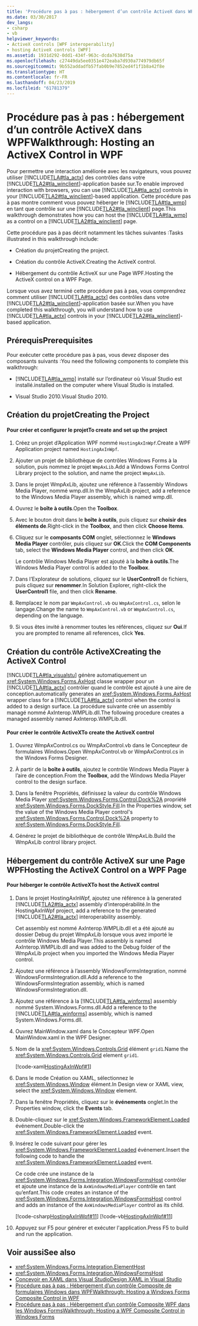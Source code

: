 ```yaml
---
title: 'Procédure pas à pas : hébergement d’un contrôle ActiveX dans WPF'
ms.date: 03/30/2017
dev_langs:
- csharp
- vb
helpviewer_keywords:
- ActiveX controls [WPF interoperability]
- hosting ActiveX controls [WPF]
ms.assetid: 1931d292-0dd1-434f-963c-dcda7638d75a
ms.openlocfilehash: c27449da5ee0351e472eaba7d930a774979db65f
ms.sourcegitcommit: 9b552addadfb57fab0b9e7852ed4f1f1b8a42f8e
ms.translationtype: HT
ms.contentlocale: fr-FR
ms.lasthandoff: 04/23/2019
ms.locfileid: "61781379"
---
```

# <a name="walkthrough-hosting-an-activex-control-in-wpf"></a><span data-ttu-id="725bc-102">Procédure pas à pas : hébergement d’un contrôle ActiveX dans WPF</span><span class="sxs-lookup"><span data-stu-id="725bc-102">Walkthrough: Hosting an ActiveX Control in WPF</span></span>
<span data-ttu-id="725bc-103">Pour permettre une interaction améliorée avec les navigateurs, vous pouvez utiliser [!INCLUDE[TLA#tla_actx](../../../../includes/tlasharptla-actx-md.md)] des contrôles dans votre [!INCLUDE[TLA2#tla_winclient](../../../../includes/tla2sharptla-winclient-md.md)]-application basée sur.</span><span class="sxs-lookup"><span data-stu-id="725bc-103">To enable improved interaction with browsers, you can use [!INCLUDE[TLA#tla_actx](../../../../includes/tlasharptla-actx-md.md)] controls in your [!INCLUDE[TLA2#tla_winclient](../../../../includes/tla2sharptla-winclient-md.md)]-based application.</span></span> <span data-ttu-id="725bc-104">Cette procédure pas à pas montre comment vous pouvez héberger le [!INCLUDE[TLA#tla_wmp](../../../../includes/tlasharptla-wmp-md.md)] en tant que contrôle sur une [!INCLUDE[TLA2#tla_winclient](../../../../includes/tla2sharptla-winclient-md.md)] page.</span><span class="sxs-lookup"><span data-stu-id="725bc-104">This walkthrough demonstrates how you can host the [!INCLUDE[TLA#tla_wmp](../../../../includes/tlasharptla-wmp-md.md)] as a control on a [!INCLUDE[TLA2#tla_winclient](../../../../includes/tla2sharptla-winclient-md.md)] page.</span></span>

 <span data-ttu-id="725bc-105">Cette procédure pas à pas décrit notamment les tâches suivantes :</span><span class="sxs-lookup"><span data-stu-id="725bc-105">Tasks illustrated in this walkthrough include:</span></span>

- <span data-ttu-id="725bc-106">Création du projet</span><span class="sxs-lookup"><span data-stu-id="725bc-106">Creating the project.</span></span>

- <span data-ttu-id="725bc-107">Création du contrôle ActiveX.</span><span class="sxs-lookup"><span data-stu-id="725bc-107">Creating the ActiveX control.</span></span>

- <span data-ttu-id="725bc-108">Hébergement du contrôle ActiveX sur une Page WPF.</span><span class="sxs-lookup"><span data-stu-id="725bc-108">Hosting the ActiveX control on a WPF Page.</span></span>

 <span data-ttu-id="725bc-109">Lorsque vous avez terminé cette procédure pas à pas, vous comprendrez comment utiliser [!INCLUDE[TLA#tla_actx](../../../../includes/tlasharptla-actx-md.md)] des contrôles dans votre [!INCLUDE[TLA2#tla_winclient](../../../../includes/tla2sharptla-winclient-md.md)]-application basée sur.</span><span class="sxs-lookup"><span data-stu-id="725bc-109">When you have completed this walkthrough, you will understand how to use [!INCLUDE[TLA#tla_actx](../../../../includes/tlasharptla-actx-md.md)] controls in your [!INCLUDE[TLA2#tla_winclient](../../../../includes/tla2sharptla-winclient-md.md)]-based application.</span></span>

## <a name="prerequisites"></a><span data-ttu-id="725bc-110">Prérequis</span><span class="sxs-lookup"><span data-stu-id="725bc-110">Prerequisites</span></span>
 <span data-ttu-id="725bc-111">Pour exécuter cette procédure pas à pas, vous devez disposer des composants suivants :</span><span class="sxs-lookup"><span data-stu-id="725bc-111">You need the following components to complete this walkthrough:</span></span>

- [!INCLUDE[TLA#tla_wmp](../../../../includes/tlasharptla-wmp-md.md)] <span data-ttu-id="725bc-112">installé sur l’ordinateur où Visual Studio est installé.</span><span class="sxs-lookup"><span data-stu-id="725bc-112">installed on the computer where Visual Studio is installed.</span></span>

- <span data-ttu-id="725bc-113">Visual Studio 2010.</span><span class="sxs-lookup"><span data-stu-id="725bc-113">Visual Studio 2010.</span></span>

## <a name="creating-the-project"></a><span data-ttu-id="725bc-114">Création du projet</span><span class="sxs-lookup"><span data-stu-id="725bc-114">Creating the Project</span></span>

#### <a name="to-create-and-set-up-the-project"></a><span data-ttu-id="725bc-115">Pour créer et configurer le projet</span><span class="sxs-lookup"><span data-stu-id="725bc-115">To create and set up the project</span></span>

1. <span data-ttu-id="725bc-116">Créez un projet d’Application WPF nommé `HostingAxInWpf`.</span><span class="sxs-lookup"><span data-stu-id="725bc-116">Create a WPF Application project named `HostingAxInWpf`.</span></span>

2. <span data-ttu-id="725bc-117">Ajouter un projet de bibliothèque de contrôles Windows Forms à la solution, puis nommez le projet `WmpAxLib`.</span><span class="sxs-lookup"><span data-stu-id="725bc-117">Add a Windows Forms Control Library project to the solution, and name the project `WmpAxLib`.</span></span>

3. <span data-ttu-id="725bc-118">Dans le projet WmpAxLib, ajoutez une référence à l’assembly Windows Media Player, nommé wmp.dll.</span><span class="sxs-lookup"><span data-stu-id="725bc-118">In the WmpAxLib project, add a reference to the Windows Media Player assembly, which is named wmp.dll.</span></span>

4. <span data-ttu-id="725bc-119">Ouvrez le **boîte à outils**.</span><span class="sxs-lookup"><span data-stu-id="725bc-119">Open the **Toolbox**.</span></span>

5. <span data-ttu-id="725bc-120">Avec le bouton droit dans le **boîte à outils**, puis cliquez sur **choisir des éléments de**.</span><span class="sxs-lookup"><span data-stu-id="725bc-120">Right-click in the **Toolbox**, and then click **Choose Items**.</span></span>

6. <span data-ttu-id="725bc-121">Cliquez sur le **composants COM** onglet, sélectionnez le **Windows Media Player** contrôler, puis cliquez sur **OK**.</span><span class="sxs-lookup"><span data-stu-id="725bc-121">Click the **COM Components** tab, select the **Windows Media Player** control, and then click **OK**.</span></span>

     <span data-ttu-id="725bc-122">Le contrôle Windows Media Player est ajouté à la **boîte à outils**.</span><span class="sxs-lookup"><span data-stu-id="725bc-122">The Windows Media Player control is added to the **Toolbox**.</span></span>

7. <span data-ttu-id="725bc-123">Dans l’Explorateur de solutions, cliquez sur le **UserControl1** de fichiers, puis cliquez sur **renommer**.</span><span class="sxs-lookup"><span data-stu-id="725bc-123">In Solution Explorer, right-click the **UserControl1** file, and then click **Rename**.</span></span>

8. <span data-ttu-id="725bc-124">Remplacez le nom par `WmpAxControl.vb` ou `WmpAxControl.cs`, selon le langage.</span><span class="sxs-lookup"><span data-stu-id="725bc-124">Change the name to `WmpAxControl.vb` or `WmpAxControl.cs`, depending on the language.</span></span>

9. <span data-ttu-id="725bc-125">Si vous êtes invité à renommer toutes les références, cliquez sur **Oui**.</span><span class="sxs-lookup"><span data-stu-id="725bc-125">If you are prompted to rename all references, click **Yes**.</span></span>

## <a name="creating-the-activex-control"></a><span data-ttu-id="725bc-126">Création du contrôle ActiveX</span><span class="sxs-lookup"><span data-stu-id="725bc-126">Creating the ActiveX Control</span></span>
 [!INCLUDE[TLA#tla_visualstu](../../../../includes/tlasharptla-visualstu-md.md)] <span data-ttu-id="725bc-127">génère automatiquement un <xref:System.Windows.Forms.AxHost> classe wrapper pour un [!INCLUDE[TLA#tla_actx](../../../../includes/tlasharptla-actx-md.md)] contrôler quand le contrôle est ajouté à une aire de conception.</span><span class="sxs-lookup"><span data-stu-id="725bc-127">automatically generates an <xref:System.Windows.Forms.AxHost> wrapper class for a [!INCLUDE[TLA#tla_actx](../../../../includes/tlasharptla-actx-md.md)] control when the control is added to a design surface.</span></span> <span data-ttu-id="725bc-128">La procédure suivante crée un assembly managé nommé AxInterop.WMPLib.dll.</span><span class="sxs-lookup"><span data-stu-id="725bc-128">The following procedure creates a managed assembly named AxInterop.WMPLib.dll.</span></span>

#### <a name="to-create-the-activex-control"></a><span data-ttu-id="725bc-129">Pour créer le contrôle ActiveX</span><span class="sxs-lookup"><span data-stu-id="725bc-129">To create the ActiveX control</span></span>

1. <span data-ttu-id="725bc-130">Ouvrez WmpAxControl.cs ou WmpAxControl.vb dans le Concepteur de formulaires Windows.</span><span class="sxs-lookup"><span data-stu-id="725bc-130">Open WmpAxControl.vb or WmpAxControl.cs in the Windows Forms Designer.</span></span>

2. <span data-ttu-id="725bc-131">À partir de la **boîte à outils**, ajoutez le contrôle Windows Media Player à l’aire de conception.</span><span class="sxs-lookup"><span data-stu-id="725bc-131">From the **Toolbox**, add the Windows Media Player control to the design surface.</span></span>

3. <span data-ttu-id="725bc-132">Dans la fenêtre Propriétés, définissez la valeur du contrôle Windows Media Player <xref:System.Windows.Forms.Control.Dock%2A> propriété <xref:System.Windows.Forms.DockStyle.Fill>.</span><span class="sxs-lookup"><span data-stu-id="725bc-132">In the Properties window, set the value of the Windows Media Player control's <xref:System.Windows.Forms.Control.Dock%2A> property to <xref:System.Windows.Forms.DockStyle.Fill>.</span></span>

4. <span data-ttu-id="725bc-133">Générez le projet de bibliothèque de contrôle WmpAxLib.</span><span class="sxs-lookup"><span data-stu-id="725bc-133">Build the WmpAxLib control library project.</span></span>

## <a name="hosting-the-activex-control-on-a-wpf-page"></a><span data-ttu-id="725bc-134">Hébergement du contrôle ActiveX sur une Page WPF</span><span class="sxs-lookup"><span data-stu-id="725bc-134">Hosting the ActiveX Control on a WPF Page</span></span>

#### <a name="to-host-the-activex-control"></a><span data-ttu-id="725bc-135">Pour héberger le contrôle ActiveX</span><span class="sxs-lookup"><span data-stu-id="725bc-135">To host the ActiveX control</span></span>

1. <span data-ttu-id="725bc-136">Dans le projet HostingAxInWpf, ajoutez une référence à la generated [!INCLUDE[TLA2#tla_actx](../../../../includes/tla2sharptla-actx-md.md)] assembly d’interopérabilité.</span><span class="sxs-lookup"><span data-stu-id="725bc-136">In the HostingAxInWpf project, add a reference to the generated [!INCLUDE[TLA2#tla_actx](../../../../includes/tla2sharptla-actx-md.md)] interoperability assembly.</span></span>

     <span data-ttu-id="725bc-137">Cet assembly est nommé AxInterop.WMPLib.dll et a été ajouté au dossier Debug du projet WmpAxLib lorsque vous avez importé le contrôle Windows Media Player.</span><span class="sxs-lookup"><span data-stu-id="725bc-137">This assembly is named AxInterop.WMPLib.dll and was added to the Debug folder of the WmpAxLib project when you imported the Windows Media Player control.</span></span>

2. <span data-ttu-id="725bc-138">Ajoutez une référence à l’assembly WindowsFormsIntegration, nommé WindowsFormsIntegration.dll.</span><span class="sxs-lookup"><span data-stu-id="725bc-138">Add a reference to the WindowsFormsIntegration assembly, which is named WindowsFormsIntegration.dll.</span></span>

3. <span data-ttu-id="725bc-139">Ajoutez une référence à la [!INCLUDE[TLA#tla_winforms](../../../../includes/tlasharptla-winforms-md.md)] assembly nommé System.Windows.Forms.dll.</span><span class="sxs-lookup"><span data-stu-id="725bc-139">Add a reference to the [!INCLUDE[TLA#tla_winforms](../../../../includes/tlasharptla-winforms-md.md)] assembly, which is named System.Windows.Forms.dll.</span></span>

4. <span data-ttu-id="725bc-140">Ouvrez MainWindow.xaml dans le Concepteur WPF.</span><span class="sxs-lookup"><span data-stu-id="725bc-140">Open MainWindow.xaml in the WPF Designer.</span></span>

5. <span data-ttu-id="725bc-141">Nom de la <xref:System.Windows.Controls.Grid> élément `grid1`.</span><span class="sxs-lookup"><span data-stu-id="725bc-141">Name the <xref:System.Windows.Controls.Grid> element `grid1`.</span></span>

     [!code-xaml[HostingAxInWpf#1](~/samples/snippets/csharp/VS_Snippets_Wpf/HostingAxInWpf/CSharp/HostingAxInWpf/window1.xaml#1)]

6. <span data-ttu-id="725bc-142">Dans le mode Création ou XAML, sélectionnez le <xref:System.Windows.Window> élément.</span><span class="sxs-lookup"><span data-stu-id="725bc-142">In Design view or XAML view, select the <xref:System.Windows.Window> element.</span></span>

7. <span data-ttu-id="725bc-143">Dans la fenêtre Propriétés, cliquez sur le **événements** onglet.</span><span class="sxs-lookup"><span data-stu-id="725bc-143">In the Properties window, click the **Events** tab.</span></span>

8. <span data-ttu-id="725bc-144">Double-cliquez sur le <xref:System.Windows.FrameworkElement.Loaded> événement.</span><span class="sxs-lookup"><span data-stu-id="725bc-144">Double-click the <xref:System.Windows.FrameworkElement.Loaded> event.</span></span>

9. <span data-ttu-id="725bc-145">Insérez le code suivant pour gérer les <xref:System.Windows.FrameworkElement.Loaded> événement.</span><span class="sxs-lookup"><span data-stu-id="725bc-145">Insert the following code to handle the <xref:System.Windows.FrameworkElement.Loaded> event.</span></span>

     <span data-ttu-id="725bc-146">Ce code crée une instance de la <xref:System.Windows.Forms.Integration.WindowsFormsHost> contrôler et ajoute une instance de la `AxWindowsMediaPlayer` contrôle en tant qu’enfant.</span><span class="sxs-lookup"><span data-stu-id="725bc-146">This code creates an instance of the <xref:System.Windows.Forms.Integration.WindowsFormsHost> control and adds an instance of the `AxWindowsMediaPlayer` control as its child.</span></span>

     [!code-csharp[HostingAxInWpf#11](~/samples/snippets/csharp/VS_Snippets_Wpf/HostingAxInWpf/CSharp/HostingAxInWpf/window1.xaml.cs#11)]
     [!code-vb[HostingAxInWpf#11](~/samples/snippets/visualbasic/VS_Snippets_Wpf/HostingAxInWpf/VisualBasic/HostingAxInWpf/window1.xaml.vb#11)]  
  
10. <span data-ttu-id="725bc-147">Appuyez sur F5 pour générer et exécuter l'application.</span><span class="sxs-lookup"><span data-stu-id="725bc-147">Press F5 to build and run the application.</span></span>  
  
## <a name="see-also"></a><span data-ttu-id="725bc-148">Voir aussi</span><span class="sxs-lookup"><span data-stu-id="725bc-148">See also</span></span>

- <xref:System.Windows.Forms.Integration.ElementHost>
- <xref:System.Windows.Forms.Integration.WindowsFormsHost>
- [<span data-ttu-id="725bc-149">Concevoir en XAML dans Visual Studio</span><span class="sxs-lookup"><span data-stu-id="725bc-149">Design XAML in Visual Studio</span></span>](/visualstudio/designers/designing-xaml-in-visual-studio)
- [<span data-ttu-id="725bc-150">Procédure pas à pas : Hébergement d’un contrôle Composite de formulaires Windows dans WPF</span><span class="sxs-lookup"><span data-stu-id="725bc-150">Walkthrough: Hosting a Windows Forms Composite Control in WPF</span></span>](walkthrough-hosting-a-windows-forms-composite-control-in-wpf.md)
- [<span data-ttu-id="725bc-151">Procédure pas à pas : Hébergement d’un contrôle Composite WPF dans les Windows Forms</span><span class="sxs-lookup"><span data-stu-id="725bc-151">Walkthrough: Hosting a WPF Composite Control in Windows Forms</span></span>](walkthrough-hosting-a-wpf-composite-control-in-windows-forms.md)
